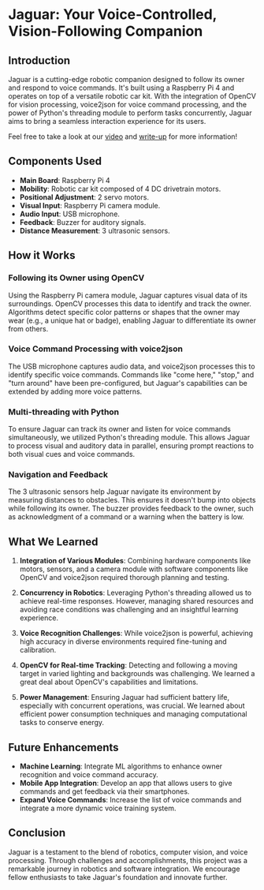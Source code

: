 # Jaguar: Your Voice-Controlled, Vision-Following Companion

## Introduction

Jaguar is a cutting-edge robotic companion designed to follow its owner and respond to voice commands. It's built using a Raspberry Pi 4 and operates on top of a versatile robotic car kit. With the integration of OpenCV for vision processing, voice2json for voice command processing, and the power of Python's threading module to perform tasks concurrently, Jaguar aims to bring a seamless interaction experience for its users.

Feel free to take a look at our [video](https://www.youtube.com/watch?v=wQcw5l1Z3wA) and [write-up](https://docs.google.com/document/d/1ztQf92YcndKGzKyTzCXy-8aizcrnh6dniFlokOzctGc/edit?usp=sharing) for more information!

## Components Used

- **Main Board**: Raspberry Pi 4
- **Mobility**: Robotic car kit composed of 4 DC drivetrain motors.
- **Positional Adjustment**: 2 servo motors.
- **Visual Input**: Raspberry Pi camera module.
- **Audio Input**: USB microphone.
- **Feedback**: Buzzer for auditory signals.
- **Distance Measurement**: 3 ultrasonic sensors.

## How it Works

### Following its Owner using OpenCV

Using the Raspberry Pi camera module, Jaguar captures visual data of its surroundings. OpenCV processes this data to identify and track the owner. Algorithms detect specific color patterns or shapes that the owner may wear (e.g., a unique hat or badge), enabling Jaguar to differentiate its owner from others.

### Voice Command Processing with voice2json

The USB microphone captures audio data, and voice2json processes this to identify specific voice commands. Commands like "come here," "stop," and "turn around" have been pre-configured, but Jaguar's capabilities can be extended by adding more voice patterns.

### Multi-threading with Python

To ensure Jaguar can track its owner and listen for voice commands simultaneously, we utilized Python's threading module. This allows Jaguar to process visual and auditory data in parallel, ensuring prompt reactions to both visual cues and voice commands.

### Navigation and Feedback

The 3 ultrasonic sensors help Jaguar navigate its environment by measuring distances to obstacles. This ensures it doesn't bump into objects while following its owner. The buzzer provides feedback to the owner, such as acknowledgment of a command or a warning when the battery is low.

## What We Learned

1. **Integration of Various Modules**: Combining hardware components like motors, sensors, and a camera module with software components like OpenCV and voice2json required thorough planning and testing.

2. **Concurrency in Robotics**: Leveraging Python's threading allowed us to achieve real-time responses. However, managing shared resources and avoiding race conditions was challenging and an insightful learning experience.

3. **Voice Recognition Challenges**: While voice2json is powerful, achieving high accuracy in diverse environments required fine-tuning and calibration.

4. **OpenCV for Real-time Tracking**: Detecting and following a moving target in varied lighting and backgrounds was challenging. We learned a great deal about OpenCV's capabilities and limitations.

5. **Power Management**: Ensuring Jaguar had sufficient battery life, especially with concurrent operations, was crucial. We learned about efficient power consumption techniques and managing computational tasks to conserve energy.

## Future Enhancements

- **Machine Learning**: Integrate ML algorithms to enhance owner recognition and voice command accuracy.
- **Mobile App Integration**: Develop an app that allows users to give commands and get feedback via their smartphones.
- **Expand Voice Commands**: Increase the list of voice commands and integrate a more dynamic voice training system.

## Conclusion

Jaguar is a testament to the blend of robotics, computer vision, and voice processing. Through challenges and accomplishments, this project was a remarkable journey in robotics and software integration. We encourage fellow enthusiasts to take Jaguar's foundation and innovate further.


